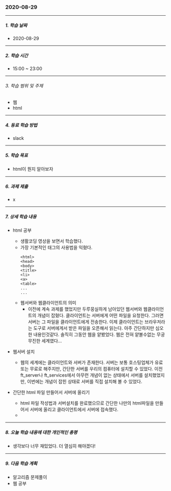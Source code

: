 ### 2020-08-29

-----
##### 1. 학습 날짜
- 2020-08-29

-----
##### 2. 학습 시간
- 15:00 ~ 23:00

-----
###### 3. 학습 범위 및 주제
- 웹
- html

-----
##### 4. 동료 학습 방법
- slack

-----
##### 5. 학습 목표
- html이 뭔지 알아보자

-----
##### 6. 과제 제출
- x

-----
##### 7. 상세 학습 내용

- html 공부
    - 생활코딩 영상을 보면서 학습했다.
    - 가장 기본적인 태그의 사용법을 익혔다.
        ```
        <html>
        <head>
        <body>
        <title>
        <li>
        <a>
        <table>
        ...
        ...
        ```
    - 웹서버와 웹클라이언트의 의미
        - 이전에 계속 과제를 했었지만 두루뭉실하게 남아있던 웹서버와 웹클라이언트의 개념이 잡혔다. 클라이언트는 서버에게 어떤 파일을 요청한다. 그러면 서버는 그 파일을 클라이언트에게 전송한다. 이제 클라이언트는 브라우저라는 도구로 서버에게서 받은 파일을 오픈해서 읽는다. 아주 간단하지만 심오한 내용인것같다. 솔직히 그동안 웹을 얕봤었다. 웹은 전혀 얕볼수없는 무궁무진한 세계였다...

- 웹서버 설치
    - 웹의 세계에는 클라이언트와 서버가 존재한다. 서버는 보통 호스팅업체가 유료 또는 무료로 해주지만, 간단한 서버를 우리의 컴퓨터에 설치할 수 있었다. 이전 ft_server나 ft_services에서 아무런 개념이 없는 상태에서 서버를 설치했었지만, 이번에는 개념이 잡힌 상태로 서버를 직접 설치해 볼 수 있었다.

- 간단한 html 파일 만들어서 서버에 올리기
    - html 파일 작성법과 서버설치를 완료했으므로 간단한 나만의 html파일을 만들어서 서버에 올리고 클라이언트에서 서버에 접속했다.
    - 
-----
##### 8. 오늘 학습 내용에 대한 개인적인 총평

- 생각보다 너무 재밌었다. 더 열심히 해야겠다!
-----

##### 9. 다음 학습 계획

- 알고리즘 문제풀이
- 웹 공부
